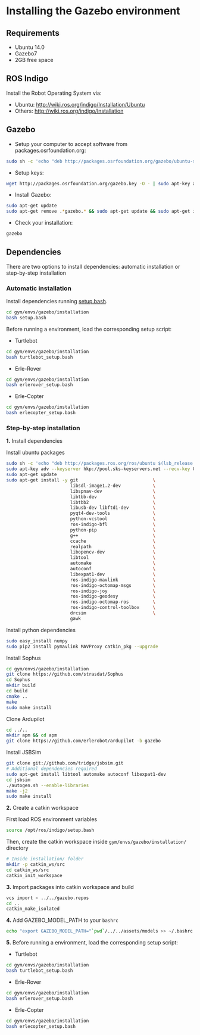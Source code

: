 # Installing the Gazebo environment

## Requirements

- Ubuntu 14.0
- Gazebo7
- 2GB free space

## ROS Indigo

Install the Robot Operating System via:

- Ubuntu: http://wiki.ros.org/indigo/Installation/Ubuntu
- Others: http://wiki.ros.org/indigo/Installation 

## Gazebo

- Setup your computer to accept software from packages.osrfoundation.org:

```bash
sudo sh -c 'echo "deb http://packages.osrfoundation.org/gazebo/ubuntu-stable `lsb_release -cs` main" > /etc/apt/sources.list.d/gazebo-stable.list'
```
- Setup keys:

```bash
wget http://packages.osrfoundation.org/gazebo.key -O - | sudo apt-key add -
```
- Install Gazebo:

```bash
sudo apt-get update
sudo apt-get remove .*gazebo.* && sudo apt-get update && sudo apt-get install gazebo7 libgazebo7-dev
```

- Check your installation:

```bash
gazebo
```

## Dependencies

There are two options to install dependencies: automatic installation or step-by-step installation

### Automatic installation

Install dependencies running [setup.bash](installation/setup.bash).

```bash
cd gym/envs/gazebo/installation
bash setup.bash
```
Before running a environment, load the corresponding setup script:

- Turtlebot

```bash
cd gym/envs/gazebo/installation
bash turtlebot_setup.bash
```
- Erle-Rover

```bash
cd gym/envs/gazebo/installation
bash erlerover_setup.bash
```

- Erle-Copter

```bash
cd gym/envs/gazebo/installation
bash erlecopter_setup.bash
```

### Step-by-step installation

**1.** Install dependencies

Install ubuntu packages
```bash
sudo sh -c 'echo "deb http://packages.ros.org/ros/ubuntu $(lsb_release -sc) main" > /etc/apt/sources.list.d/ros-latest.list'
sudo apt-key adv --keyserver hkp://pool.sks-keyservers.net --recv-key 0xB01FA116
sudo apt-get update
sudo apt-get install -y git                            \
                        libsdl-image1.2-dev            \
                        libspnav-dev                   \
                        libtbb-dev                     \
                        libtbb2                        \
                        libusb-dev libftdi-dev         \
                        pyqt4-dev-tools                \
                        python-vcstool                 \
                        ros-indigo-bfl                 \
                        python-pip                     \
                        g++                            \
                        ccache                         \
                        realpath                       \
                        libopencv-dev                  \
                        libtool                        \
                        automake                       \
                        autoconf                       \
                        libexpat1-dev                  \
                        ros-indigo-mavlink             \
                        ros-indigo-octomap-msgs        \
                        ros-indigo-joy                 \
                        ros-indigo-geodesy             \
                        ros-indigo-octomap-ros         \
                        ros-indigo-control-toolbox     \
                        drcsim                         \
                        gawk
```

Install python dependencies

```bash
sudo easy_install numpy
sudo pip2 install pymavlink MAVProxy catkin_pkg --upgrade
```

Install Sophus
```bash
cd gym/envs/gazebo/installation
git clone https://github.com/strasdat/Sophus
cd Sophus
mkdir build
cd build
cmake ..
make
sudo make install
```

Clone Ardupilot
```bash
cd ../..
mkdir apm && cd apm
git clone https://github.com/erlerobot/ardupilot -b gazebo
```

Install JSBSim
```bash
git clone git://github.com/tridge/jsbsim.git
# Additional dependencies required
sudo apt-get install libtool automake autoconf libexpat1-dev 
cd jsbsim
./autogen.sh --enable-libraries
make -j2
sudo make install
```

**2.** Create a catkin workspace

First load ROS environment variables
```bash
source /opt/ros/indigo/setup.bash
```
Then, create the catkin workspace inside `gym/envs/gazebo/installation/` directory

```bash
# Inside installation/ folder
mkdir -p catkin_ws/src
cd catkin_ws/src
catkin_init_workspace
```
**3.** Import packages into catkin workspace and build

```bash
vcs import < ../../gazebo.repos
cd ..
catkin_make_isolated
```
**4.** Add GAZEBO_MODEL_PATH to your `bashrc`

```bash
echo "export GAZEBO_MODEL_PATH="`pwd`/../../assets/models >> ~/.bashrc
```

**5.** Before running a environment, load the corresponding setup script:

- Turtlebot

```bash
cd gym/envs/gazebo/installation
bash turtlebot_setup.bash
```
- Erle-Rover

```bash
cd gym/envs/gazebo/installation
bash erlerover_setup.bash
```

- Erle-Copter

```bash
cd gym/envs/gazebo/installation
bash erlecopter_setup.bash
```